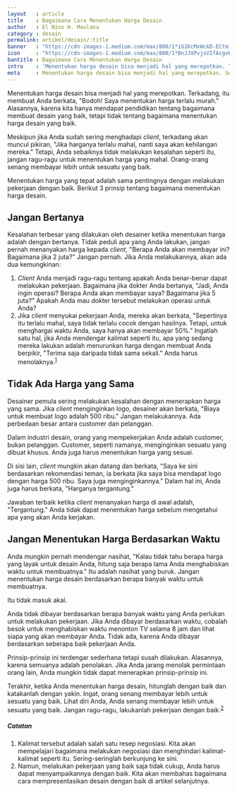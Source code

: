 ```yaml
---
layout   : article
title    : Bagaimana Cara Menentukan Harga Desain
author   : El Nino H. Maulana
category : desain
permalink: artikel/desain/:title
banner   : "https://cdn-images-1.medium.com/max/800/1*iG1KcMxWckD-ECtm_MaLlg.png"
icon     : "https://cdn-images-1.medium.com/max/800/1*BnJJXPvjsVIfAcgvH2I-PQ.png"
bantitle : Bagaimana Cara Menentukan Harga Desain
intro    : 'Menentukan harga desain bisa menjadi hal yang merepotkan. Terkadang, itu membuat Anda berkata, "Bodoh! Saya menentukan harga terlalu murah."'
meta     : Menentukan harga desain bisa menjadi hal yang merepotkan. Seperti halnya melakukan pekerjaan dengan baik, menentukan harga yang tepat juga menjadi hal yang penting. 
---
```


Menentukan harga desain bisa menjadi hal yang merepotkan. Terkadang, itu membuat Anda berkata, "Bodoh! Saya menentukan harga terlalu murah." Alasannya, karena kita hanya mendapat pendidikan tentang bagaimana membuat desain yang baik, tetapi tidak tentang bagaimana menentukan harga desain yang baik.

Meskipun jika Anda sudah sering menghadapi *client*, terkadang akan muncul pikiran, "Jika harganya terlalu mahal, nanti saya akan kehilangan mereka." Tetapi, Anda sebaiknya tidak melakukan kesalahan seperti itu, jangan ragu-ragu untuk menentukan harga yang mahal. Orang-orang senang membayar lebih untuk sesuatu yang baik.

Menentukan harga yang tepat adalah sama pentingnya dengan melakukan pekerjaan dengan baik. Berikut 3 prinsip tentang bagaimana menentukan harga desain.

## Jangan Bertanya

Kesalahan terbesar yang dilakukan oleh desainer ketika menentukan harga adalah dengan bertanya. Tidak peduli apa yang Anda lakukan, jangan pernah menanyakan harga kepada *client*, "Berapa Anda akan membayar ini? Bagaimana jika 2 juta?" Jangan pernah. Jika Anda melakukannya, akan ada dua kemungkinan:

1. *Client* Anda menjadi ragu-ragu tentang apakah Anda benar-benar dapat melakukan pekerjaan. Bagaimana jika dokter Anda bertanya, "Jadi, Anda ingin operasi? Berapa Anda akan membayar saya? Bagaimana jika 5 juta?" Apakah Anda mau dokter tersebut melakukan operasi untuk Anda?
2. Jika *client* menyukai pekerjaan Anda, mereka akan berkata, "Sepertinya itu terlalu mahal, saya tidak terlalu cocok dengan hasilnya. Tetapi, untuk menghargai waktu Anda, saya hanya akan membayar 50%." Ingatlah satu hal, jika Anda mendengar kalimat seperti itu, apa yang sedang mereka lakukan adalah menurunkan harga dengan membuat Anda berpikir, "Terima saja daripada tidak sama sekali." Anda harus menolaknya.<sup><a href="#fn:1" title="Catatan Nr.1">1</a></sup>

## Tidak Ada Harga yang Sama

Desainer pemula sering melakukan kesalahan dengan menerapkan harga yang sama. Jika *client* menginginkan logo, desainer akan berkata, "Biaya untuk membuat logo adalah 500 ribu." Jangan melakukannya. Ada perbedaan besar antara customer dan pelanggan.

Dalam industri desain, orang yang mempekerjakan Anda adalah customer, bukan pelanggan. Customer, seperti namanya, menginginkan sesuatu yang dibuat khusus. Anda juga harus menentukan harga yang sesuai.

Di sisi lain, *client* mungkin akan datang dan berkata, "Saya ke sini berdasarkan rekomendasi teman, ia berkata jika saya bisa mendapat logo dengan harga 500 ribu. Saya juga menginginkannya." Dalam hal ini, Anda juga harus berkata, "Harganya tergantung."

Jawaban terbaik ketika *client* menanyakan harga di awal adalah, "Tergantung." Anda tidak dapat menentukan harga sebelum mengetahui apa yang akan Anda kerjakan.

## Jangan Menentukan Harga Berdasarkan Waktu

Anda mungkin pernah mendengar nasihat, "Kalau tidak tahu berapa harga yang layak untuk desain Anda, hitung saja berapa lama Anda menghabiskan waktu untuk membuatnya." Itu adalah nasihat yang buruk. Jangan menentukan harga desain berdasarkan berapa banyak waktu untuk membuatnya.

Itu tidak masuk akal.

Anda tidak dibayar berdasarkan berapa banyak waktu yang Anda perlukan untuk melakukan pekerjaan. Jika Anda dibayar berdasarkan waktu, cobalah besok untuk menghabiskan waktu menonton TV selama 8 jam dan lihat siapa yang akan membayar Anda. Tidak ada, karena Anda dibayar berdasarkan seberapa baik pekerjaan Anda.

Prinsip-prinsip ini terdengar sederhana tetapi susah dilakukan. Alasannya, karena semuanya adalah penolakan. Jika Anda jarang menolak permintaan orang lain, Anda mungkin tidak dapat menerapkan prinsip-prinsip ini.

Terakhir, ketika Anda menentukan harga desain, hitunglah dengan baik dan katakanlah dengan yakin. Ingat, orang senang membayar lebih untuk sesuatu yang baik. Lihat diri Anda, Anda senang membayar lebih untuk sesuatu yang baik. Jangan ragu-ragu, lakukanlah pekerjaan dengan baik.<sup><a href="#fn:1" title="Catatan Nr.2">2</a></sup>

##### Catatan

<ol class="oldstyle">
    <li id="fn:1">
        Kalimat tersebut adalah salah satu resep negosiasi. Kita akan mempelajari bagaimana melakukan negosiasi dan menghindari kalimat-kalimat seperti itu. Sering-seringlah berkunjung ke sini.
    </li>
    <li id="fn:2">
        Namun, melakukan pekerjaan yang baik saja tidak cukup, Anda harus dapat menyampaikannya dengan baik. Kita akan membahas bagaimana cara mempresentasikan desain dengan baik di artikel selanjutnya.
    </li>
</ol>
